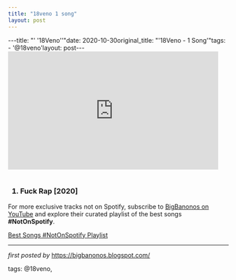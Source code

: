 ```yaml
---
title: "18veno 1 song"
layout: post
---
```

---title: "' '18Veno''"date: 2020-10-30original_title: "'18Veno - 1 Song'"tags:  - '@18veno'layout: post---<iframe allowfullscreen="" frameborder="0" height="270" src="https://www.youtube.com/embed/cViqfyryMks" width="480"></iframe><br /><br /><h3><ol><li>Fuck Rap [2020]</li></ol></h3><!--Subscribe and Playlist Links--><div>    <p>For more exclusive tracks not on Spotify, subscribe to <a href="https://www.youtube.com/@BigBanonos" target="_blank">BigBanonos on YouTube</a> and explore their curated playlist of the best songs <strong>#NotOnSpotify</strong>.</p>    <p><a href="https://www.youtube.com/playlist?list=PLtuNtuTatqI0kFahUCbtbfenC_ET5O_tr" target="_blank">Best Songs #NotOnSpotify Playlist<br /></a></p></div><hr /><p><em>first posted by</em> <a href="https://bigbanonos.blogspot.com/" rel="noopener" target="_new">https://bigbanonos.blogspot.com/</a></p><p>tags: @18veno,</p>